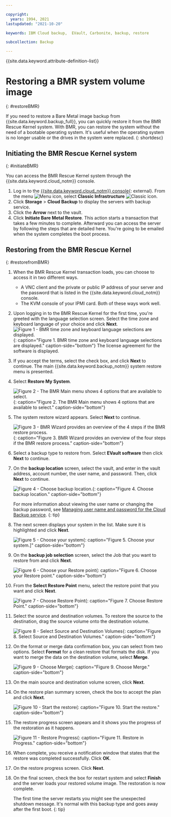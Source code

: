 ```yaml
---

copyright:
  years: 1994, 2021
lastupdated: "2021-10-20"

keywords: IBM Cloud backup,  EVault, Carbonite, backup, restore

subcollection: Backup

---
```

{{site.data.keyword.attribute-definition-list}}

# Restoring a BMR system volume image
{: #restoreBMR}

If you need to restore a Bare Metal image backup from {{site.data.keyword.backup_full}}, you can quickly restore it from the BMR Rescue Kernel system. With BMR, you can restore the system without the need of a bootable operating system. It's useful when the operating system is no longer usable or the drives in the system were replaced.
{: shortdesc}

## Initiating the BMR Rescue Kernel system
{: #initiateBMR}

You can access the BMR Rescue Kernel system through the {{site.data.keyword.cloud_notm}} console.
1. Log in to the [{{site.data.keyword.cloud_notm}} console](https://{DomainName}){: external}. From the menu ![Menu icon](../icons/icon_hamburger.svg "Menu"), select **Classic Infrastructure** ![Classic icon](../icons/classic.svg "Classic").
2. Click **Storage** > **Cloud Backup** to display the servers with backup service.
3. Click the **Arrow** next to the vault.
4. Click **Initiate Bare Metal Restore**. This action starts a transaction that takes a few minutes to complete. Afterward you can access the server by following the steps that are detailed here. You're going to be emailed when the system completes the boot process.


## Restoring from the BMR Rescue Kernel
{: #restorefromBMR}

1. When the BMR Rescue Kernel transaction loads, you can choose to access it in two different ways.
   - A VNC client and the private or public IP address of your server and the password that is listed in the {{site.data.keyword.cloud_notm}} console.
   - The KVM console of your IPMI card.
    Both of these ways work well.
2. Upon logging in to the BMR Rescue Kernel for the first time, you're greeted with the language selection screen. Select the time zone and keyboard language of your choice and click **Next**.
   ![Figure 1 - BMR time zone and keyboard language selections are displayed.](/images/bmr1.png){: caption="Figure 1. BMR time zone and keyboard language selections are displayed." caption-side="bottom"}
   The license agreement for the software is displayed.
3. If you accept the terms, select the check box, and click **Next** to continue. The main {{site.data.keyword.backup_notm}} system restore menu is presented.
4. Select **Restore My System**.

   ![Figure 2 - The BMR Main menu shows 4 options that are available to select.](/images/bmr2.png){: caption="Figure 2. The BMR Main menu shows 4 options that are available to select." caption-side="bottom"}

5. The system restore wizard appears. Select **Next** to continue.

   ![Figure 3 - BMR Wizard provides an overview of the 4 steps if the BMR restore process.](/images/bmr3.png){: caption="Figure 3. BMR Wizard provides an overview of the four steps if the BMR restore process." caption-side="bottom"}

6. Select a backup type to restore from. Select **EVault software** then click **Next** to continue.
7. On the **backup location** screen, select the vault, and enter in the vault address, account number, the user name, and password. Then, click **Next** to continue.

   ![Figure 4 - Choose backup location.](/images/bmr4.png){: caption="Figure 4. Choose backup location." caption-side="bottom"}

   For more information about viewing the user name or changing the backup password, see [Managing user name and password for the Cloud Backup service](/docs/Backup?topic=Backup-changePassword).
   {: tip}

8. The next screen displays your system in the list. Make sure it is highlighted and click **Next**.

   ![Figure 5 - Choose your system](/images/bmr5.png){: caption="Figure 5. Choose your system.]" caption-side="bottom"}

9. On the **backup job selection** screen, select the Job that you want to restore from and click **Next**.

   ![Figure 6 - Choose your Restore point](/images/bmr6.png){: caption="Figure 6. Choose your Restore point." caption-side="bottom"}

10. From the **Select Restore Point** menu, select the restore point that you want and click **Next**.

    ![Figure 7 - Choose Restore Point](/images/bmr8.png){: caption="Figure 7. Choose Restore Point." caption-side="bottom"}

11. Select the source and destination volumes. To restore the source to the destination, drag the source volume onto the destination volume.

    ![Figure 8 - Select Source and Destination Volumes](/images/bmr9.png){: caption="Figure 8. Select Source and Destination Volumes." caption-side="bottom"}

12. On the format or merge data confirmation box, you can select from two options. Select **Format** for a clean restore that formats the disk. If you want to merge the data on the destination volume, select **Merge**.

    ![Figure 9 - Choose Merge](/images/bmr10.png){: caption="Figure 9. Choose Merge." caption-side="bottom"}

13. On the main source and destination volume screen, click **Next**.
14. On the restore plan summary screen, check the box to accept the plan and click **Next**.

    ![Figure 10 - Start the restore](/images/bmr11.png){: caption="Figure 10. Start the restore." caption-side="bottom"}

15. The restore progress screen appears and it shows you the progress of the restoration as it happens.

    ![Figure 11 - Restore Progress](/images/bmr12.png){: caption="Figure 11. Restore in Progress." caption-side="bottom"}

16. When complete, you receive a notification window that states that the restore was completed successfully. Click **OK**.
17. On the restore progress screen. Click **Next**.
18. On the final screen, check the box for restart system and select **Finish** and the server loads your restored volume image.
    The restoration is now complete.

    The first time the server restarts you might see the unexpected shutdown message. It's normal with this backup type and goes away after the first boot.
    {: tip}
